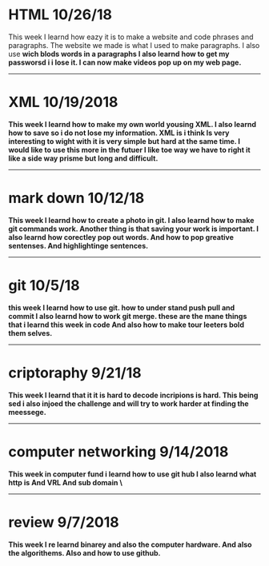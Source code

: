 # HTML 10/26/18
This week I learnd how eazy it is to make a website and code phrases and paragraphs.
The website we made is what I used <h1-6> to make paragraphs.
I also use <b> wich blods words in a paragraphs
I also learnd how to get my passworsd i i lose it.
I can now make videos pop up on my web page.

---

# XML 10/19/2018
This week I learnd how to make my own world yousing XML.
I also learnd how to save so i do not lose my information.
XML is i think Is very interesting to wight with it is very simple but hard at the same time.
I would like to use this more in the futuer
I like toe way we have to right it like a side way prisme but long and difficult.

---

# mark down 10/12/18
This week I learnd how to create a photo in git.
I also learnd how to make git commands work.
Another thing is that saving your work is important.
I also learnd how corectley pop out words.
And how to pop greative sentenses.
And highlightinge sentences.

---

# git 10/5/18
this week I learnd how to use git. 
how to under stand push pull and commit
I also learnd how to work git merge.
these are the mane things that i learnd this week in code
And also how to make tour leeters bold them selves.

---

# criptoraphy 9/21/18
This week I learnd that it it is hard to decode incripions is hard.
This being sed i also injoed the challenge and will try to work harder at finding the meessege.

---
# computer networking 9/14/2018

This week in computer fund i learnd how to use git hub
I also learnd what http is
And VRL
And sub domain \

---

# review 9/7/2018

This week I re learnd binarey and also the computer hardware.
And also the algorithems.
Also and how to use github.
